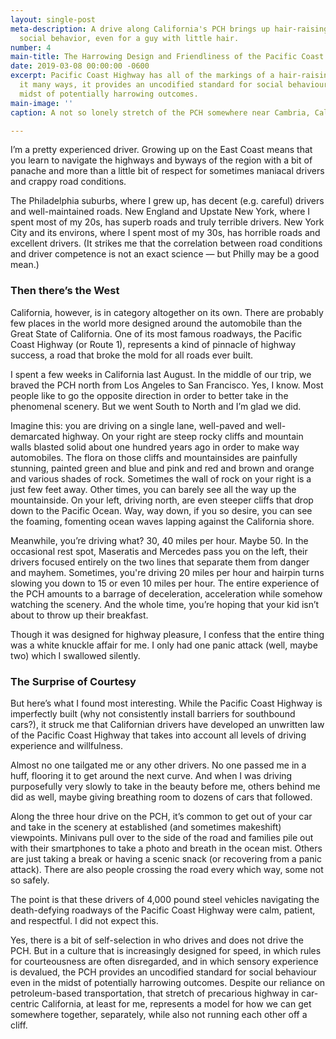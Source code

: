 ```yaml
---
layout: single-post
meta-description: A drive along California's PCH brings up hair-raising thoughts about
  social behavior, even for a guy with little hair.
number: 4
main-title: The Harrowing Design and Friendliness of the Pacific Coast Highway
date: 2019-03-08 00:00:00 -0600
excerpt: Pacific Coast Highway has all of the markings of a hair-raising fiasco. But
  it many ways, it provides an uncodified standard for social behaviour even in the
  midst of potentially harrowing outcomes.
main-image: ''
caption: A not so lonely stretch of the PCH somewhere near Cambria, California.

---
```

I’m a pretty experienced driver. Growing up on the East Coast means that you learn to navigate the highways and byways of the region with a bit of panache and more than a little bit of respect for sometimes maniacal drivers and crappy road conditions.

The Philadelphia suburbs, where I grew up, has  decent (e.g. careful) drivers and well-maintained roads. New England and Upstate New York, where I spent most of my 20s, has superb roads and truly terrible drivers. New York City and its environs, where I spent most of my 30s, has horrible roads and excellent drivers. (It strikes me that the correlation between road conditions and driver competence is not an exact science — but Philly may be a good mean.)

### Then there’s the West

California, however, is in category altogether on its own. There are probably few places in the world more designed around the automobile than the Great State of California. One of its most famous roadways, the Pacific Coast Highway (or Route 1), represents a kind of pinnacle of highway success, a road that broke the mold for all roads ever built.

I spent a few weeks in California last August. In the middle of our trip, we braved the PCH north from Los Angeles to San Francisco. Yes, I know. Most people like to go the opposite direction in order to better take in the  phenomenal scenery. But we went South to North and I’m glad we did.

Imagine this: you are driving on a single lane, well-paved and well-demarcated highway. On your right are steep rocky cliffs and mountain walls blasted solid about one hundred years ago in order to make way automobiles. The flora on those cliffs and mountainsides are painfully stunning, painted green and blue and pink and red and brown and orange and various shades of rock. Sometimes the wall of rock on your right is a just few feet away. Other times, you can barely see all the way up  the mountainside. On your left, driving north, are even steeper cliffs that drop down to the Pacific Ocean. Way, way down, if you so desire, you can see the foaming, fomenting ocean waves lapping against the California shore.

Meanwhile, you’re driving what? 30, 40 miles per hour. Maybe 50. In the occasional rest spot, Maseratis and Mercedes pass you on the left, their drivers focused entirely on the two lines that separate them from danger and mayhem. Sometimes, you're driving 20 miles per hour and hairpin turns slowing you down to 15 or even 10 miles per hour. The entire experience of the PCH amounts to a barrage of deceleration, acceleration while somehow watching the scenery. And the whole time, you’re hoping that your kid isn’t about to throw up their breakfast.

Though it was designed for highway pleasure, I confess that the entire thing was a white knuckle affair for me. I only had one panic attack (well, maybe two) which I swallowed silently.

### The Surprise of Courtesy

But here’s what I found most interesting. While the Pacific Coast Highway is imperfectly built (why not consistently install barriers for southbound cars?), it struck me that Californian drivers have developed an unwritten law of the Pacific Coast Highway that takes into account all levels of driving experience and willfulness.

Almost no one tailgated me or any other drivers. No one passed me in a huff, flooring it to get around the next curve. And when I was driving purposefully very slowly to take in the beauty before me, others behind me did as well, maybe giving breathing room to dozens of cars that followed. 

Along the three hour drive on the PCH, it’s common to get out of your car and take in the scenery at  established (and sometimes makeshift) viewpoints. Minivans pull over to the side of the road and families pile out with their smartphones to take a photo and breath in the ocean mist. Others are just taking a break or having a scenic snack (or recovering from a panic attack). There are also people crossing the road every which way, some not so safely.

The point is that these drivers of 4,000 pound steel vehicles navigating the death-defying roadways of the Pacific Coast Highway were calm, patient, and respectful. I did not expect this.

Yes, there is a bit of self-selection in who drives and does not drive the PCH. But in a culture that is increasingly designed for speed, in which rules for courteousness are often disregarded, and in which sensory experience is devalued, the PCH provides an uncodified standard for social behaviour even in the midst of potentially harrowing outcomes. Despite our reliance on petroleum-based transportation, that stretch of precarious highway in car-centric California, at least for me, represents a model for how we can get somewhere together, separately, while also not running each other off a cliff.